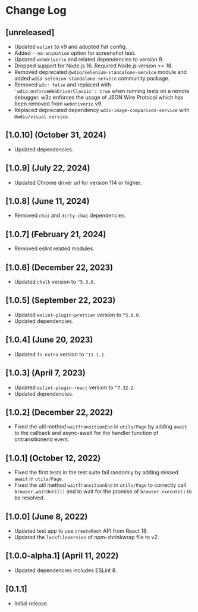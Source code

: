 # Change Log

## [unreleased]

* Updated `eslint` to v9 and adopted flat config.
* Added `--no-animation` option for screenshot test.
* Updated `webdriverio` and related dependencies to version 9.
* Dropped support for Node.js 16. Required Node.js version >= 18.
* Removed deprecated `@wdio/selenium-standalone-service` module and added `wdio-selenium-standalone-service` community package.
* Removed `w3c: false` and replaced with `'wdio:enforceWebDriverClassic': true` when running tests on a remote debugger. w3c enforces the usage of JSON Wire Protocol which has been removed from `webdriverio` v9.
* Replaced deprecated dependency `wdio-image-comparison-service` with `@wdio/visual-service`.

## [1.0.10] (October 31, 2024)

* Updated dependencies.

## [1.0.9] (July 22, 2024)

* Updated Chrome driver url for version 114 or higher.

## [1.0.8] (June 11, 2024)

* Removed `chai` and `dirty-chai` dependencies.

## [1.0.7] (February 21, 2024)

* Removed eslint related modules.

## [1.0.6] (December 22, 2023)

* Updated `chalk` version to `^5.3.0`.

## [1.0.5] (September 22, 2023)

* Updated `eslint-plugin-prettier` version to `^5.0.0`.
* Updated dependencies.

## [1.0.4] (June 20, 2023)

* Updated `fs-extra` version to `^11.1.1`.

## [1.0.3] (April 7, 2023)

* Updated `eslint-plugin-react` version to `^7.32.2`.
* Updated dependencies.

## [1.0.2] (December 22, 2022)

* Fixed the util method `waitTransitionEnd` in `utils/Page` by adding `await` to the callback and async-await for the handler function of ontransitionend event.

## [1.0.1] (October 12, 2022)

* Fixed the first tests in the test suite fail randomly by adding missed `await` in `utils/Page`.
* Fixed the util method `waitTransitionEnd` in `utils/Page` to correctly call `browser.waitUntil()` and to wait for the promise of `browser.execute()` to be resolved.

## [1.0.0] (June 8, 2022)

* Updated test app to use `createRoot` API from React 18.
* Updated the `lockfileVersion` of npm-shrinkwrap file to v2.

## [1.0.0-alpha.1] (April 11, 2022)

* Updated dependencies includes ESLint 8.

## [0.1.1]

* Initial release.
